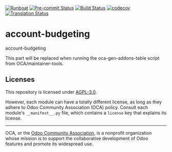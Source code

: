 
[![Runboat](https://img.shields.io/badge/runboat-Try%20me-875A7B.png)](https://runboat.odoo-community.org/builds?repo=OCA/account-budgeting&target_branch=18.0)
[![Pre-commit Status](https://github.com/OCA/account-budgeting/actions/workflows/pre-commit.yml/badge.svg?branch=18.0)](https://github.com/OCA/account-budgeting/actions/workflows/pre-commit.yml?query=branch%3A18.0)
[![Build Status](https://github.com/OCA/account-budgeting/actions/workflows/test.yml/badge.svg?branch=18.0)](https://github.com/OCA/account-budgeting/actions/workflows/test.yml?query=branch%3A18.0)
[![codecov](https://codecov.io/gh/OCA/account-budgeting/branch/18.0/graph/badge.svg)](https://codecov.io/gh/OCA/account-budgeting)
[![Translation Status](https://translation.odoo-community.org/widgets/account-budgeting-18-0/-/svg-badge.svg)](https://translation.odoo-community.org/engage/account-budgeting-18-0/?utm_source=widget)

<!-- /!\ do not modify above this line -->

# account-budgeting

account-budgeting

<!-- /!\ do not modify below this line -->

<!-- prettier-ignore-start -->

[//]: # (addons)

This part will be replaced when running the oca-gen-addons-table script from OCA/maintainer-tools.

[//]: # (end addons)

<!-- prettier-ignore-end -->

## Licenses

This repository is licensed under [AGPL-3.0](LICENSE).

However, each module can have a totally different license, as long as they adhere to Odoo Community Association (OCA)
policy. Consult each module's `__manifest__.py` file, which contains a `license` key
that explains its license.

----
OCA, or the [Odoo Community Association](http://odoo-community.org/), is a nonprofit
organization whose mission is to support the collaborative development of Odoo features
and promote its widespread use.
